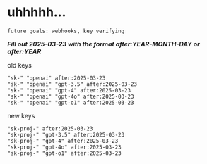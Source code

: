 # uhhhhh...

`future goals: webhooks, key verifying`



***Fill out 2025-03-23 with the format after:YEAR-MONTH-DAY or after:YEAR***

old keys
```
"sk-" "openai" after:2025-03-23
"sk-" "openai" "gpt-3.5" after:2025-03-23
"sk-" "openai" "gpt-4" after:2025-03-23
"sk-" "openai" "gpt-4o" after:2025-03-23
"sk-" "openai" "gpt-o1" after:2025-03-23
```

new keys
```
"sk-proj-" after:2025-03-23
"sk-proj-" "gpt-3.5" after:2025-03-23
"sk-proj-" "gpt-4" after:2025-03-23
"sk-proj-" "gpt-4o" after:2025-03-23
"sk-proj-" "gpt-o1" after:2025-03-23
```
